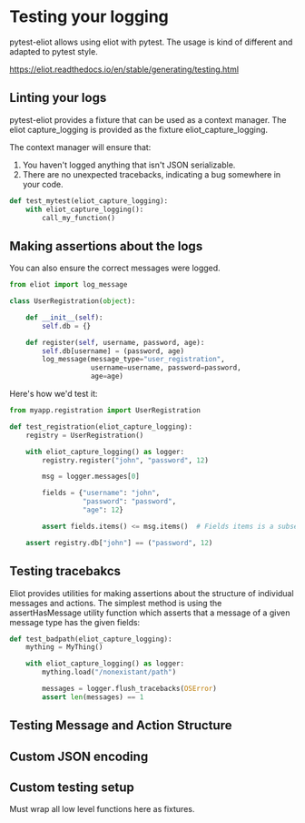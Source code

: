 # Testing your logging
pytest-eliot allows using eliot with pytest. The usage is kind of different and
adapted to pytest style.

https://eliot.readthedocs.io/en/stable/generating/testing.html

## Linting your logs
pytest-eliot provides a fixture that can be used as a context manager. The eliot
capture_logging is provided as the fixture eliot_capture_logging.

The context manager will ensure that:

1. You haven't logged anything that isn't JSON serializable.
2. There are no unexpected tracebacks, indicating a bug somewhere in your code.

```python
def test_mytest(eliot_capture_logging):
    with eliot_capture_logging():
        call_my_function()
```

## Making assertions about the logs

You can also ensure the correct messages were logged.

```python
from eliot import log_message

class UserRegistration(object):

    def __init__(self):
        self.db = {}

    def register(self, username, password, age):
        self.db[username] = (password, age)
        log_message(message_type="user_registration",
                    username=username, password=password,
                    age=age)

```

Here's how we'd test it:

```python
from myapp.registration import UserRegistration

def test_registration(eliot_capture_logging):
    registry = UserRegistration()

    with eliot_capture_logging() as logger:
        registry.register("john", "password", 12)

        msg = logger.messages[0]

        fields = {"username": "john",
                  "password": "password",
                  "age": 12}

        assert fields.items() <= msg.items()  # Fields items is a subset of msg items.

    assert registry.db["john"] == ("password", 12)

```

## Testing tracebakcs
Eliot provides utilities for making assertions about the structure of individual
messages and actions. The simplest method is using the assertHasMessage utility
function which asserts that a message of a given message type has the given
fields:

```python
def test_badpath(eliot_capture_logging):
    mything = MyThing()

    with eliot_capture_logging() as logger:
        mything.load("/nonexistant/path")

        messages = logger.flush_tracebacks(OSError)
        assert len(messages) == 1
```

## Testing Message and Action Structure

## Custom JSON encoding

## Custom testing setup

Must wrap all low level functions here as fixtures.
